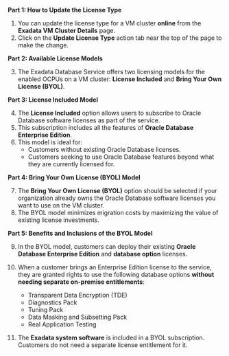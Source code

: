 
**Part 1: How to Update the License Type**

1.  You can update the license type for a VM cluster **online** from the **Exadata VM Cluster Details** page.
2.  Click on the **Update License Type** action tab near the top of the page to make the change.

**Part 2: Available License Models**

3.  The Exadata Database Service offers two licensing models for the enabled OCPUs on a VM cluster: **License Included** and **Bring Your Own License (BYOL)**.

**Part 3: License Included Model**

4.  The **License Included** option allows users to subscribe to Oracle Database software licenses as part of the service.
5.  This subscription includes all the features of **Oracle Database Enterprise Edition**.
6.  This model is ideal for:
    *   Customers without existing Oracle Database licenses.
    *   Customers seeking to use Oracle Database features beyond what they are currently licensed for.

**Part 4: Bring Your Own License (BYOL) Model**

7.  The **Bring Your Own License (BYOL)** option should be selected if your organization already owns the Oracle Database software licenses you want to use on the VM cluster.
8.  The BYOL model minimizes migration costs by maximizing the value of existing license investments.

**Part 5: Benefits and Inclusions of the BYOL Model**

9.  In the BYOL model, customers can deploy their existing **Oracle Database Enterprise Edition** and **database option** licenses.
10. When a customer brings an Enterprise Edition license to the service, they are granted rights to use the following database options **without needing separate on-premise entitlements**:
    *   Transparent Data Encryption (TDE)
    *   Diagnostics Pack
    *   Tuning Pack
    *   Data Masking and Subsetting Pack
    *   Real Application Testing

11. The **Exadata system software** is included in a BYOL subscription. Customers do not need a separate license entitlement for it.
